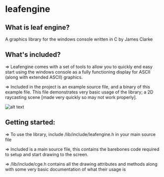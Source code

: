 # leafengine
## What is leaf engine? ##
A graphics library for the windows console written in C by James Clarke

## What's included? ##
=> Leafengine comes with a set of tools to allow you to quickly end easy start using the windows console as a fully functioning display for ASCII (along with extended ASCII) graphics.

=> Included in the project is an example source file, and a binary of this example file. This file demonstrates very basic usage of the library; a 2D raycasting scene [made very quickly so may not work properly].

![alt text](https://i.imgur.com/yQYRh3D.png)

## Getting started: ##
=> To use the library, include /lib/include/leafengine.h in your main source file

=> Included is a main source file, this contains the barebones code required to setup and start drawing to the screen.

=> /lib/include/cge.h contains all the drawing attributes and methods along with some very basic documentation of what their usage is



